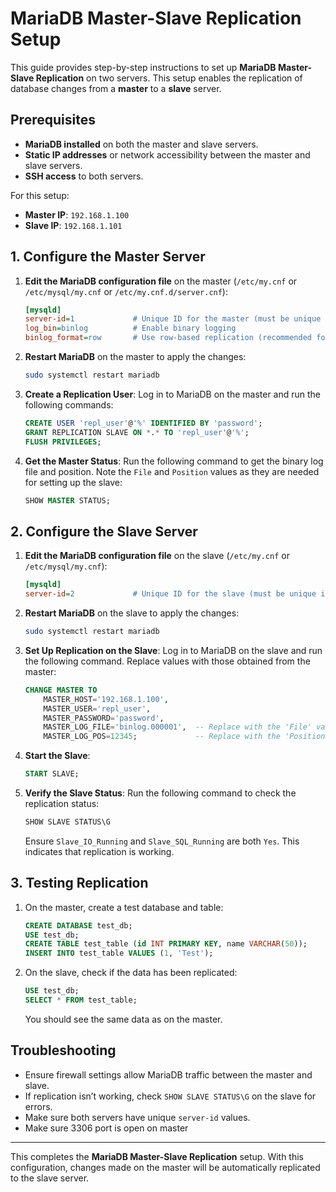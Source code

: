 # MariaDB Master-Slave Replication Setup

This guide provides step-by-step instructions to set up **MariaDB Master-Slave Replication** on two servers. This setup enables the replication of database changes from a **master** to a **slave** server.

## Prerequisites
- **MariaDB installed** on both the master and slave servers.
- **Static IP addresses** or network accessibility between the master and slave servers.
- **SSH access** to both servers.

For this setup:
- **Master IP**: `192.168.1.100`
- **Slave IP**: `192.168.1.101`

## 1. Configure the Master Server

1. **Edit the MariaDB configuration file** on the master (`/etc/my.cnf` or `/etc/mysql/my.cnf` or `/etc/my.cnf.d/server.cnf`):
    ```ini
    [mysqld]
    server-id=1             # Unique ID for the master (must be unique in the replication setup)
    log_bin=binlog          # Enable binary logging
    binlog_format=row       # Use row-based replication (recommended for consistency)
    ```

2. **Restart MariaDB** on the master to apply the changes:
    ```bash
    sudo systemctl restart mariadb
    ```

3. **Create a Replication User**:
    Log in to MariaDB on the master and run the following commands:
    ```sql
    CREATE USER 'repl_user'@'%' IDENTIFIED BY 'password';
    GRANT REPLICATION SLAVE ON *.* TO 'repl_user'@'%';
    FLUSH PRIVILEGES;
    ```

4. **Get the Master Status**:
    Run the following command to get the binary log file and position. Note the `File` and `Position` values as they are needed for setting up the slave:
    ```sql
    SHOW MASTER STATUS;
    ```

## 2. Configure the Slave Server

1. **Edit the MariaDB configuration file** on the slave (`/etc/my.cnf` or `/etc/mysql/my.cnf`):
    ```ini
    [mysqld]
    server-id=2             # Unique ID for the slave (must be unique in the replication setup)
    ```

2. **Restart MariaDB** on the slave to apply the changes:
    ```bash
    sudo systemctl restart mariadb
    ```

3. **Set Up Replication on the Slave**:
    Log in to MariaDB on the slave and run the following command. Replace values with those obtained from the master:
    ```sql
    CHANGE MASTER TO
        MASTER_HOST='192.168.1.100',
        MASTER_USER='repl_user',
        MASTER_PASSWORD='password',
        MASTER_LOG_FILE='binlog.000001',  -- Replace with the 'File' value from SHOW MASTER STATUS
        MASTER_LOG_POS=12345;             -- Replace with the 'Position' value from SHOW MASTER STATUS
    ```

4. **Start the Slave**:
    ```sql
    START SLAVE;
    ```

5. **Verify the Slave Status**:
    Run the following command to check the replication status:
    ```sql
    SHOW SLAVE STATUS\G
    ```
    Ensure `Slave_IO_Running` and `Slave_SQL_Running` are both `Yes`. This indicates that replication is working.

## 3. Testing Replication

1. On the master, create a test database and table:
    ```sql
    CREATE DATABASE test_db;
    USE test_db;
    CREATE TABLE test_table (id INT PRIMARY KEY, name VARCHAR(50));
    INSERT INTO test_table VALUES (1, 'Test');
    ```

2. On the slave, check if the data has been replicated:
    ```sql
    USE test_db;
    SELECT * FROM test_table;
    ```
    You should see the same data as on the master.

## Troubleshooting

- Ensure firewall settings allow MariaDB traffic between the master and slave.
- If replication isn’t working, check `SHOW SLAVE STATUS\G` on the slave for errors.
- Make sure both servers have unique `server-id` values.
- Make sure 3306 port is open on master

---

This completes the **MariaDB Master-Slave Replication** setup. With this configuration, changes made on the master will be automatically replicated to the slave server.
